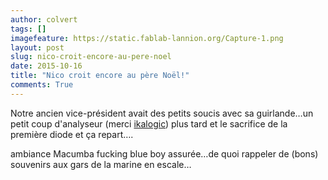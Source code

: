 ```yaml
---
author: colvert
tags: []
imagefeature: https://static.fablab-lannion.org/Capture-1.png
layout: post
slug: nico-croit-encore-au-pere-noel
date: 2015-10-16
title: "Nico croit encore au père Noël!"
comments: True
---
```

Notre ancien vice-président avait des petits soucis avec sa guirlande…un petit
coup d'analyseur (merci [ikalogic](https://www.ikalogic.com/)) plus tard et le
sacrifice de la première diode et ça repart….

ambiance Macumba fucking blue boy assurée…de quoi rappeler de (bons) souvenirs
aux gars de la marine en escale…


